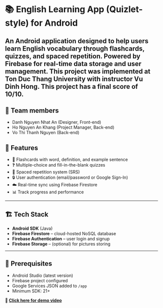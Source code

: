 # 📚 English Learning App (Quizlet-style) for Android

An Android application designed to help users learn English vocabulary through flashcards, quizzes, and spaced repetition. Powered by Firebase for real-time data storage and user management. This project was implemented at Ton Duc Thang University with instructor Vu Dinh Hong. This project has a final score of 10/10.
---

## 🎯 Team members
- Danh Nguyen Nhat An (Designer, Front-end)
- Ho Nguyen An Khang (Project Manager, Back-end)
- Vo Thi Thanh Nguyen (Back-end)

## 🎯 Features

- 📝 Flashcards with word, definition, and example sentence
- ❓ Multiple-choice and fill-in-the-blank quizzes
- 🔄 Spaced repetition system (SRS)
- 🔒 User authentication (email/password or Google Sign-In)
- ☁️ Real-time sync using Firebase Firestore
- 📊 Track progress and performance

---

## 🏗️ Tech Stack

- **Android SDK** (Java)
- **Firebase Firestore** – cloud-hosted NoSQL database
- **Firebase Authentication** – user login and signup
- **Firebase Storage** – (optional) for pictures storing
---

## 🧪 Prerequisites

- Android Studio (latest version)
- Firebase project configured
- Google Services JSON added to `/app`
- Minimum SDK: 21+

**📱 [Click here for demo video](https://www.youtube.com/watch?v=5K1359uF65k&feature=youtu.be)**
